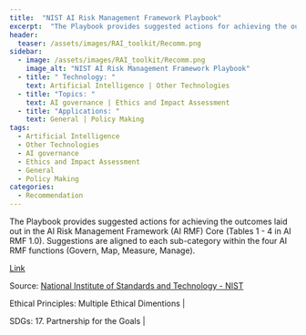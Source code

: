 ```yaml
---
title:  "NIST AI Risk Management Framework Playbook"  
excerpt:  "The Playbook provides suggested actions for achieving the outcomes laid out in t (...)"  
header:
  teaser: /assets/images/RAI_toolkit/Recomm.png
sidebar:
  - image: /assets/images/RAI_toolkit/Recomm.png
    image_alt: "NIST AI Risk Management Framework Playbook"
  - title: " Technology: "
    text: Artificial Intelligence | Other Technologies
  - title: "Topics: " 
    text: AI governance | Ethics and Impact Assessment
  - title: "Applications: " 
    text: General | Policy Making
tags:
  - Artificial Intelligence
  - Other Technologies
  - AI governance
  - Ethics and Impact Assessment
  - General
  - Policy Making
categories:
  - Recommendation
---
```

The Playbook provides suggested actions for achieving the outcomes laid out in the AI Risk Management Framework (AI RMF) Core (Tables 1 - 4 in AI RMF 1.0). Suggestions are aligned to each sub-category within the four AI RMF functions (Govern, Map, Measure, Manage).

[Link](https://airc.nist.gov/AI_RMF_Knowledge_Base/Playbook)

Source: [National Institute of Standards and Technology - NIST](https://www.nist.gov/)

Ethical Principles: Multiple Ethical Dimentions | 

SDGs: 17. Partnership for the Goals | 

